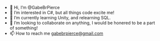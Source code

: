 - 👋 Hi, I’m @GabeBrPierce
- 👀 I’m interested in C#, but all things code excite me!
- 🌱 I’m currently learning Unity, and relearning SQL.
- 💞️ I’m looking to collaborate on anything, I would be honered to be a part of something!
- 📫 How to reach me gabebrpierce@gmail.com
